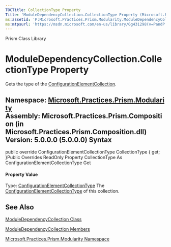 ```yaml
---
TOCTitle: CollectionType Property
Title: 'ModuleDependencyCollection.CollectionType Property (Microsoft.Practices.Prism.Modularity)'
ms:assetid: 'P:Microsoft.Practices.Prism.Modularity.ModuleDependencyCollection.CollectionType'
ms:mtpsurl: 'https://msdn.microsoft.com/en-us/library/Gg431298(v=PandP.50)'
---
```


Prism Class Library

ModuleDependencyCollection.CollectionType Property
======================================================

Gets the type of the [ConfigurationElementCollection](http://msdn2.microsoft.com/en-us/library/a35we8et).

**Namespace:** [Microsoft.Practices.Prism.Modularity](https://msdn.microsoft.com/n:microsoft.practices.prism.modularity)
**Assembly:** Microsoft.Practices.Prism.Composition (in Microsoft.Practices.Prism.Composition.dll) Version: 5.0.0.0 (5.0.0.0)
Syntax
------

<span id="syntaxToggle"></span>public override ConfigurationElementCollectionType CollectionType { get; }Public Overrides ReadOnly Property CollectionType As ConfigurationElementCollectionType Get
#### Property Value

Type: [ConfigurationElementCollectionType](http://msdn2.microsoft.com/en-us/library/xtb86yh0)
The [ConfigurationElementCollectionType](http://msdn2.microsoft.com/en-us/library/xtb86yh0) of this collection.

See Also
--------


[ModuleDependencyCollection Class](https://msdn.microsoft.com/t:microsoft.practices.prism.modularity.moduledependencycollection)

[ModuleDependencyCollection Members](https://msdn.microsoft.com/allmembers.t:microsoft.practices.prism.modularity.moduledependencycollection)

[Microsoft.Practices.Prism.Modularity Namespace](https://msdn.microsoft.com/n:microsoft.practices.prism.modularity)
